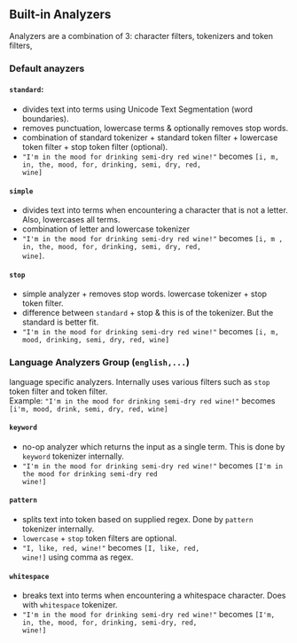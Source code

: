 ## Built-in Analyzers

Analyzers are a combination of 3: character filters, tokenizers and token filters,

### Default anayzers

#### <code>standard</code>:

- divides text into terms using Unicode Text Segmentation (word boundaries).
- removes punctuation, lowercase terms & optionally removes stop words.
- combination of standard tokenizer + standard token filter + lowercase token filter + stop token filter (optional).
- <code>"I'm in the mood for drinking semi-dry red wine!"</code> becomes <code>\[i, m, in, the, mood, for, drinking, semi, dry, red, wine]</code>

#### <code>simple</code>

- divides text into terms when encountering a character that is not a letter. Also, lowercases all terms.
- combination of letter and lowercase tokenizer
- <code>"I'm in the mood for drinking semi-dry red wine!"</code> becomes <code>\[i, m , in, the, mood, for, drinking, semi, dry, red, wine]</code>.

#### <code>stop</code>

- simple analyzer + removes stop words. lowercase tokenizer + stop token filter.
- difference between <code>standard</code> + stop & this is of the tokenizer. But the standard is better fit.
- <code>"I'm in the mood for drinking semi-dry red wine!"</code> becomes <code>\[i, m, mood, drinking, semi, dry, red, wine]</code>

### Language Analyzers Group (<code>english,...</code>)

language specific analyzers. Internally uses various filters such as <code>stop</code> token filter and <stemmer> token filter.<br>
Example: <code>"I'm in the mood for drinking semi-dry red wine!"</code> becomes <code>\[i'm, mood, drink, semi, dry, red, wine]</code>

#### <code>keyword</code>

- no-op analyzer which returns the input as a single term. This is done by <code>keyword</code> tokenizer internally.
- <code>"I'm in the mood for drinking semi-dry red wine!"</code> becomes <code>\[I'm in the mood for drinking semi-dry red wine!]</code>

#### <code>pattern</code>

- splits text into token based on supplied regex. Done by <code>pattern</code> tokenizer internally.
- <code>lowercase</code> + <code>stop</code> token filters are optional.
- <code>"I, like, red, wine!"</code> becomes <code>\[I, like, red, wine!]</code> using comma as regex.

#### <code>whitespace</code>

- breaks text into terms when encountering a whitespace character. Does with <code>whitespace</code> tokenizer.
- <code>"I'm in the mood for drinking semi-dry red wine!"</code> becomes <code>\[I'm, in, the, mood, for, drinking, semi-dry, red, wine!]
